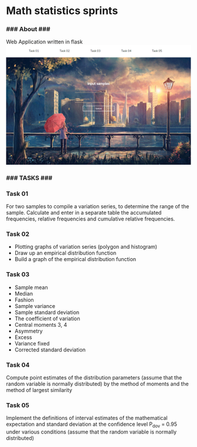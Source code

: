 # Math statistics sprints

<section>
  <h3> ### About ### </h3>
  Web Application written in flask
  <img src="./app/static/img/1.png"></img>
</section>
<section>
  <h3> ### TASKS ### </h3>
  <h3> Task 01 </h3>
  <p>For two samples to compile a variation series, to determine the range of the sample.
    Calculate and enter in a separate table the accumulated frequencies, relative frequencies and cumulative relative frequencies. </p>
  <h3> Task 02 </h3>
  <ul> 
    <li>Plotting graphs of variation series (polygon and histogram)</li>
    <li>Draw up an empirical distribution function</li>
    <li>Build a graph of the empirical distribution function</li>
   </ul>
   <h3> Task 03 </h3>
   <ul>
      <li>Sample mean</li>
      <li>Median</li>
      <li>Fashion</li>
      <li>Sample variance</li>
      <li>Sample standard deviation</li>
      <li>The coefficient of variation</li>
      <li>Central moments 3, 4</li>
      <li>Asymmetry</li>
      <li>Excess</li>
      <li>Variance fixed</li>
      <li>Corrected standard deviation</li>
   </ul>
  <h3> Task 04 </h3>
  <p>Compute point estimates of the distribution parameters (assume that the random variable is normally distributed) 
    by the method of moments and the method of largest similarity</p>
  <h3> Task 05 </h3>
  <p>Implement the definitions of interval estimates of the mathematical expectation and standard deviation at the confidence level P<sub>dov</sub> = 0.95 under various conditions (assume that the random variable is normally distributed)</p>
</section>
